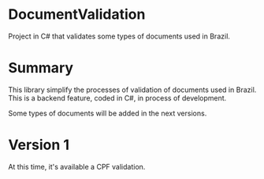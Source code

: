 # DocumentValidation
Project in C# that validates some types of documents used in Brazil.

# Summary
This library simplify the processes of validation of documents used in Brazil. 
This is a backend feature, coded in C#, in process of development.

Some types of documents will be added in the next versions.

# Version 1
At this time, it's available a CPF validation.


